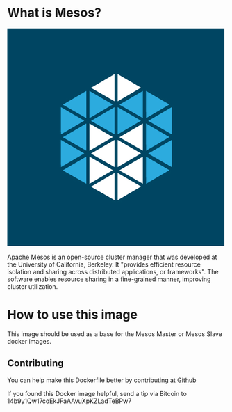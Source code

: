 # What is Mesos?

![Mesos](https://raw.githubusercontent.com/stephenliang/dockerfiles/master/mesos-base/logo/logo.jpg)

Apache Mesos is an open-source cluster manager that was developed at the University of California, Berkeley. It "provides efficient resource isolation and sharing across distributed applications, or frameworks". The software enables resource sharing in a fine-grained manner, improving cluster utilization.

# How to use this image

This image should be used as a base for the Mesos Master or Mesos Slave docker images.

## Contributing

You can help make this Dockerfile better by contributing at [Github](https://github.com/stephenliang/mediawiki-dockerfile)

If you found this Docker image helpful, send a tip via Bitcoin to 14b9y1Qw17coEkJFaAAvuXpKZLadTeBPw7
